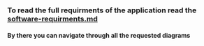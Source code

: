 ### To read the full requirments of the application read the [software-requirments.md](software-requirments.md)
#### By there you can navigate through all the requested diagrams
